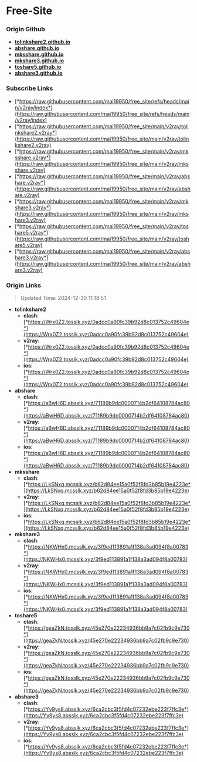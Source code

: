 # Free-Site

### Origin Github

- [**tolinkshare2.github.io**](https://github.com/tolinkshare2/tolinkshare2.github.io)
- [**abshare.github.io**](https://github.com/abshare/abshare.github.io)
- [**mksshare.github.io**](https://github.com/mksshare/mksshare.github.io)
- [**mkshare3.github.io**](https://github.com/mkshare3/mkshare3.github.io)
- [**toshare5.github.io**](https://github.com/toshare5/toshare5.github.io)
- [**abshare3.github.io**](https://github.com/abshare3/abshare3.github.io)

### Subscribe Links

- [*https://raw.githubusercontent.com/mai19950/free_site/refs/heads/main/v2ray/index*](https://raw.githubusercontent.com/mai19950/free_site/refs/heads/main/v2ray/index)
- [*https://raw.githubusercontent.com/mai19950/free_site/main/v2ray/tolinkshare2.v2ray*](https://raw.githubusercontent.com/mai19950/free_site/main/v2ray/tolinkshare2.v2ray)
- [*https://raw.githubusercontent.com/mai19950/free_site/main/v2ray/mksshare.v2ray*](https://raw.githubusercontent.com/mai19950/free_site/main/v2ray/mksshare.v2ray)
- [*https://raw.githubusercontent.com/mai19950/free_site/main/v2ray/abshare.v2ray*](https://raw.githubusercontent.com/mai19950/free_site/main/v2ray/abshare.v2ray)
- [*https://raw.githubusercontent.com/mai19950/free_site/main/v2ray/mkshare3.v2ray*](https://raw.githubusercontent.com/mai19950/free_site/main/v2ray/mkshare3.v2ray)
- [*https://raw.githubusercontent.com/mai19950/free_site/main/v2ray/toshare5.v2ray*](https://raw.githubusercontent.com/mai19950/free_site/main/v2ray/toshare5.v2ray)
- [*https://raw.githubusercontent.com/mai19950/free_site/main/v2ray/abshare3.v2ray*](https://raw.githubusercontent.com/mai19950/free_site/main/v2ray/abshare3.v2ray)

### Origin Links

> Updated Time: 2024-12-30 11:18:51

- **tolinkshare2**
  - **clash**: [*https://Wrx0Z2.tosslk.xyz/0adcc0a90fc39b92d8c013752c49604e*](https://Wrx0Z2.tosslk.xyz/0adcc0a90fc39b92d8c013752c49604e)
  - **v2ray**: [*https://Wrx0Z2.tosslk.xyz/0adcc0a90fc39b92d8c013752c49604e*](https://Wrx0Z2.tosslk.xyz/0adcc0a90fc39b92d8c013752c49604e)
  - **ios**: [*https://Wrx0Z2.tosslk.xyz/0adcc0a90fc39b92d8c013752c49604e*](https://Wrx0Z2.tosslk.xyz/0adcc0a90fc39b92d8c013752c49604e)
- **abshare**
  - **clash**: [*https://aBwH6D.absslk.xyz/71189b9dc0000714b2df64108784ac80*](https://aBwH6D.absslk.xyz/71189b9dc0000714b2df64108784ac80)
  - **v2ray**: [*https://aBwH6D.absslk.xyz/71189b9dc0000714b2df64108784ac80*](https://aBwH6D.absslk.xyz/71189b9dc0000714b2df64108784ac80)
  - **ios**: [*https://aBwH6D.absslk.xyz/71189b9dc0000714b2df64108784ac80*](https://aBwH6D.absslk.xyz/71189b9dc0000714b2df64108784ac80)
- **mksshare**
  - **clash**: [*https://LkSNxq.mcsslk.xyz/b62d84ee15a0f52f8fd3b85b19e4223e*](https://LkSNxq.mcsslk.xyz/b62d84ee15a0f52f8fd3b85b19e4223e)
  - **v2ray**: [*https://LkSNxq.mcsslk.xyz/b62d84ee15a0f52f8fd3b85b19e4223e*](https://LkSNxq.mcsslk.xyz/b62d84ee15a0f52f8fd3b85b19e4223e)
  - **ios**: [*https://LkSNxq.mcsslk.xyz/b62d84ee15a0f52f8fd3b85b19e4223e*](https://LkSNxq.mcsslk.xyz/b62d84ee15a0f52f8fd3b85b19e4223e)
- **mkshare3**
  - **clash**: [*https://NKWHx0.mcsslk.xyz/3f9ed113891a1f138a3ad094f8a00783*](https://NKWHx0.mcsslk.xyz/3f9ed113891a1f138a3ad094f8a00783)
  - **v2ray**: [*https://NKWHx0.mcsslk.xyz/3f9ed113891a1f138a3ad094f8a00783*](https://NKWHx0.mcsslk.xyz/3f9ed113891a1f138a3ad094f8a00783)
  - **ios**: [*https://NKWHx0.mcsslk.xyz/3f9ed113891a1f138a3ad094f8a00783*](https://NKWHx0.mcsslk.xyz/3f9ed113891a1f138a3ad094f8a00783)
- **toshare5**
  - **clash**: [*https://geaZkN.tosslk.xyz/45e270e22234936bb9a7c02fb9c9e730*](https://geaZkN.tosslk.xyz/45e270e22234936bb9a7c02fb9c9e730)
  - **v2ray**: [*https://geaZkN.tosslk.xyz/45e270e22234936bb9a7c02fb9c9e730*](https://geaZkN.tosslk.xyz/45e270e22234936bb9a7c02fb9c9e730)
  - **ios**: [*https://geaZkN.tosslk.xyz/45e270e22234936bb9a7c02fb9c9e730*](https://geaZkN.tosslk.xyz/45e270e22234936bb9a7c02fb9c9e730)
- **abshare3**
  - **clash**: [*https://Yv9ys8.absslk.xyz/6ca2cbc3f5fd4c07232ebe223f7ffc3e*](https://Yv9ys8.absslk.xyz/6ca2cbc3f5fd4c07232ebe223f7ffc3e)
  - **v2ray**: [*https://Yv9ys8.absslk.xyz/6ca2cbc3f5fd4c07232ebe223f7ffc3e*](https://Yv9ys8.absslk.xyz/6ca2cbc3f5fd4c07232ebe223f7ffc3e)
  - **ios**: [*https://Yv9ys8.absslk.xyz/6ca2cbc3f5fd4c07232ebe223f7ffc3e*](https://Yv9ys8.absslk.xyz/6ca2cbc3f5fd4c07232ebe223f7ffc3e)
